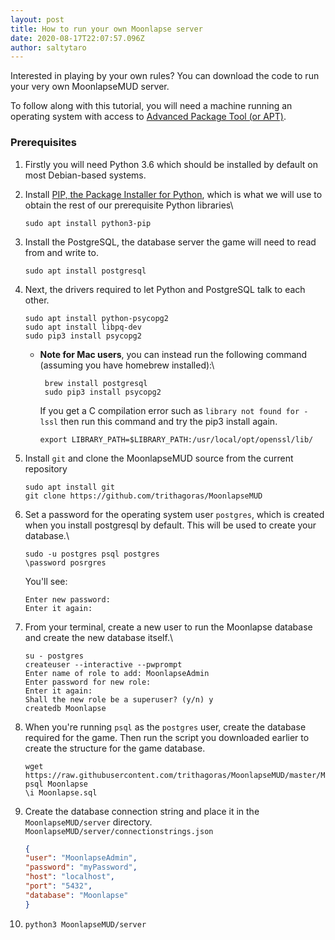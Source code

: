 ```yaml
---
layout: post
title: How to run your own Moonlapse server
date: 2020-08-17T22:07:57.096Z
author: saltytaro
---
```

Interested in playing by your own rules? You can download the code to run your very own MoonlapseMUD server.

To follow along with this tutorial, you will need a machine running an operating system with access to [Advanced Package Tool (or APT)](https://en.wikipedia.org/wiki/APT_(Package_Manager)).

### Prerequisites

1. Firstly you will need Python 3.6 which should be installed by default on most Debian-based systems.
2. Install [PIP, the Package Installer for Python](https://pypi.org/project/pip/), which is what we will use to obtain the rest of our prerequisite Python libraries\

   ```shell
   sudo apt install python3-pip
   ```
3. Install the PostgreSQL, the database server the game will need to read from and write to.

   ```shell
   sudo apt install postgresql
   ```
4. Next, the drivers required to let Python and PostgreSQL talk to each other.

   ```shell
   sudo apt install python-psycopg2
   sudo apt install libpq-dev
   sudo pip3 install psycopg2
   ```

   * **Note for Mac users**, you can instead run the following command (assuming you have homebrew installed):\

     ```shell
      brew install postgresql
      sudo pip3 install psycopg2
     ```

      If you get a C compilation error such as `library not found for -lssl` then run this command and try the pip3 install again.

     ```shell
     export LIBRARY_PATH=$LIBRARY_PATH:/usr/local/opt/openssl/lib/
     ```
5. Install `git` and clone the MoonlapseMUD source from the current repository

   ```shell
   sudo apt install git
   git clone https://github.com/trithagoras/MoonlapseMUD
   ```
6. Set a password for the operating system user `postgres`, which is created when you install postgresql by default. This will be used to create your database.\

   ```shell
   sudo -u postgres psql postgres
   \password posrgres
   ```

   You'll see:

   ```shell
   Enter new password:
   Enter it again:
   ```
7. From your terminal, create a new user to run the Moonlapse database and create the new database itself.\

   ```shell
   su - postgres
   createuser --interactive --pwprompt
   Enter name of role to add: MoonlapseAdmin
   Enter password for new role:
   Enter it again:
   Shall the new role be a superuser? (y/n) y
   createdb Moonlapse
   ```
8. When you're running `psql` as the `postgres` user, create the database required for the game. Then run the script you downloaded earlier to create the structure for the game database.

   ```shell
   wget https://raw.githubusercontent.com/trithagoras/MoonlapseMUD/master/Moonlapse.sql
   psql Moonlapse
   \i Moonlapse.sql
   ```
9. Create the database connection string and place it in the `MoonlapseMUD/server` directory.\
   `MoonlapseMUD/server/connectionstrings.json`

   ```json
   {
   "user": "MoonlapseAdmin",
   "password": "myPassword",
   "host": "localhost",
   "port": "5432",
   "database": "Moonlapse"
   }
   ```

10. ```shell
    python3 MoonlapseMUD/server
    ```